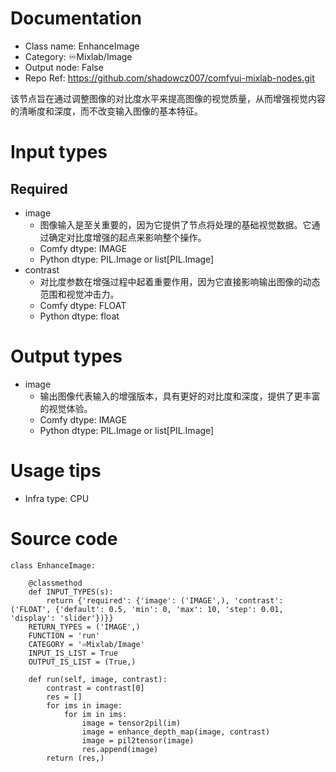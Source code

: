 # Documentation
- Class name: EnhanceImage
- Category: ♾️Mixlab/Image
- Output node: False
- Repo Ref: https://github.com/shadowcz007/comfyui-mixlab-nodes.git

该节点旨在通过调整图像的对比度水平来提高图像的视觉质量，从而增强视觉内容的清晰度和深度，而不改变输入图像的基本特征。

# Input types
## Required
- image
    - 图像输入是至关重要的，因为它提供了节点将处理的基础视觉数据。它通过确定对比度增强的起点来影响整个操作。
    - Comfy dtype: IMAGE
    - Python dtype: PIL.Image or list[PIL.Image]
- contrast
    - 对比度参数在增强过程中起着重要作用，因为它直接影响输出图像的动态范围和视觉冲击力。
    - Comfy dtype: FLOAT
    - Python dtype: float

# Output types
- image
    - 输出图像代表输入的增强版本，具有更好的对比度和深度，提供了更丰富的视觉体验。
    - Comfy dtype: IMAGE
    - Python dtype: PIL.Image or list[PIL.Image]

# Usage tips
- Infra type: CPU

# Source code
```
class EnhanceImage:

    @classmethod
    def INPUT_TYPES(s):
        return {'required': {'image': ('IMAGE',), 'contrast': ('FLOAT', {'default': 0.5, 'min': 0, 'max': 10, 'step': 0.01, 'display': 'slider'})}}
    RETURN_TYPES = ('IMAGE',)
    FUNCTION = 'run'
    CATEGORY = '♾️Mixlab/Image'
    INPUT_IS_LIST = True
    OUTPUT_IS_LIST = (True,)

    def run(self, image, contrast):
        contrast = contrast[0]
        res = []
        for ims in image:
            for im in ims:
                image = tensor2pil(im)
                image = enhance_depth_map(image, contrast)
                image = pil2tensor(image)
                res.append(image)
        return (res,)
```